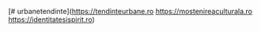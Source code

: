 [# urbanetendinte](https://tendinteurbane.ro
https://mostenireaculturala.ro
https://identitatesispirit.ro)
